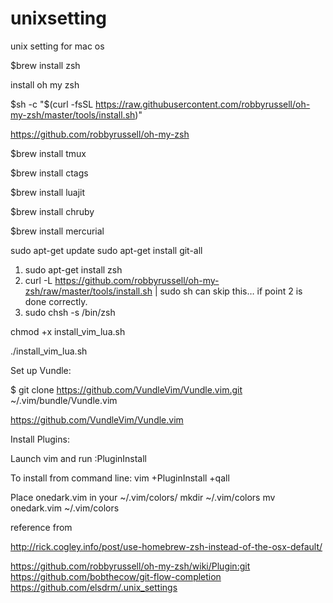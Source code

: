 # unixsetting
unix setting for mac os

$brew install zsh

install oh my zsh

$sh -c "$(curl -fsSL https://raw.githubusercontent.com/robbyrussell/oh-my-zsh/master/tools/install.sh)"

https://github.com/robbyrussell/oh-my-zsh


$brew install tmux

$brew install ctags

$brew install luajit

$brew install chruby

$brew install mercurial


sudo apt-get update
sudo apt-get install git-all

1. sudo apt-get install zsh
2. curl -L https://github.com/robbyrussell/oh-my-zsh/raw/master/tools/install.sh | sudo sh
can skip this… if point 2 is done correctly.
3. sudo chsh -s /bin/zsh


chmod +x install_vim_lua.sh

./install_vim_lua.sh

Set up Vundle:

$ git clone https://github.com/VundleVim/Vundle.vim.git ~/.vim/bundle/Vundle.vim

https://github.com/VundleVim/Vundle.vim


Install Plugins:

Launch vim and run :PluginInstall

To install from command line: vim +PluginInstall +qall

Place onedark.vim in your ~/.vim/colors/
mkdir ~/.vim/colors
mv onedark.vim ~/.vim/colors

reference from

http://rick.cogley.info/post/use-homebrew-zsh-instead-of-the-osx-default/

https://github.com/robbyrussell/oh-my-zsh/wiki/Plugin:git
https://github.com/bobthecow/git-flow-completion
https://github.com/elsdrm/.unix_settings





